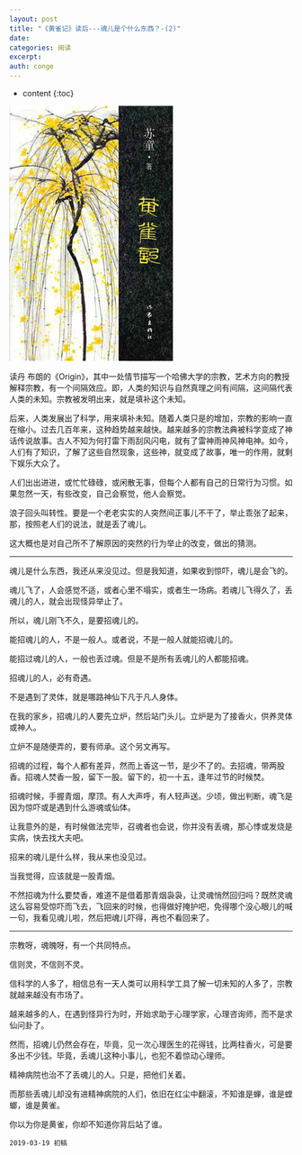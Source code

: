 ```yaml
---
layout: post
title: "《黄雀记》读后---魂儿是个什么东西？-(2)"
date:
categories: 阅读
excerpt:
auth: conge
---
```

* content
{:toc}

![ ](/assets/images/阅读/118382-3348f3bb0a78157e.png)


读丹 布朗的《Origin》，其中一处情节描写一个哈佛大学的宗教，艺术方向的教授解释宗教，有一个间隔效应。即，人类的知识与自然真理之间有间隔，这间隔代表人类的未知。宗教被发明出来，就是填补这个未知。

后来，人类发展出了科学，用来填补未知。随着人类只是的增加，宗教的影响一直在缩小。过去几百年来，这种趋势越来越快。越来越多的宗教法典被科学变成了神话传说故事。古人不知为何打雷下雨刮风闪电，就有了雷神雨神风神电神。如今，人们有了知识，了解了这些自然现象，这些神，就变成了故事，唯一的作用，就剩下娱乐大众了。

人们出出进进，或忙忙碌碌，或闲散无事，但每个人都有自己的日常行为习惯。如果忽然一天，有些改变，自己会察觉，他人会察觉。

浪子回头叫转性。要是一个老老实实的人突然间正事儿不干了，举止乖张了起来，那，按照老人们的说法，就是丢了魂儿。

这大概也是对自己所不了解原因的突然的行为举止的改变，做出的猜测。

----

魂儿是什么东西，我还从来没见过。但是我知道，如果收到惊吓，魂儿是会飞的。

魂儿飞了，人会感觉不适，或者心里不塌实，或者生一场病。若魂儿飞得久了，丢魂儿的人，就会出现怪异举止了。

所以，魂儿刚飞不久，是要招魂儿的。

能招魂儿的人，不是一般人。或者说，不是一般人就能招魂儿的。

能招过魂儿的人，一般也丢过魂。但是不是所有丢魂儿的人都能招魂。

招魂儿的人，必有奇遇。

不是遇到了灵体，就是哪路神仙下凡于凡人身体。

在我的家乡，招魂儿的人要先立炉，然后站门头儿。立炉是为了接香火，供养灵体或神人。

立炉不是随便弄的，要有师承。这个另文再写。

招魂的过程，每个人都有差异，然而上香这一节，是少不了的。去招魂，带两股香。招魂人焚香一股，留下一股。留下的，初一十五，逢年过节的时候焚。

招魂时候，手握青烟，摩顶。有人大声呼，有人轻声送。少顷，做出判断，魂飞是因为惊吓或是遇到什么游魂或仙体。

让我意外的是，有时候做法完毕，召魂者也会说，你并没有丢魂，那心悸或发烧是实病，快去找大夫吧。

招来的魂儿是什么样，我从来也没见过。

当我觉得，应该就是一股青烟。

不然招魂为什么要焚香，难道不是借着那青烟袅袅，让灵魂悄然回归吗？既然灵魂这么容易受惊吓而飞去，飞回来的时候，也得做好掩护吧，免得哪个没心眼儿的喊一句，我看见魂儿啦，然后把魂儿吓得，再也不看回来了。

----

宗教呀，魂魄呀，有一个共同特点。

信则灵，不信则不灵。

信科学的人多了，相信总有一天人类可以用科学工具了解一切未知的人多了，宗教就越来越没有市场了。

越来越多的人，在遇到怪异行为时，开始求助于心理学家，心理咨询师，而不是求仙问卦了。

然而，招魂儿仍然会存在，毕竟，见一次心理医生的花得钱，比两柱香火，可是要多出不少钱。毕竟，丢魂儿这种小事儿，也犯不着惊动心理师。

精神病院也治不了丢魂儿的人。只是，把他们关着。

而那些丢魂儿却没有进精神病院的人们，依旧在红尘中翻滚，不知谁是蝉，谁是螳螂，谁是黄雀。

你以为你是黄雀，你却不知道你背后站了谁。

```
2019-03-19 初稿
```
